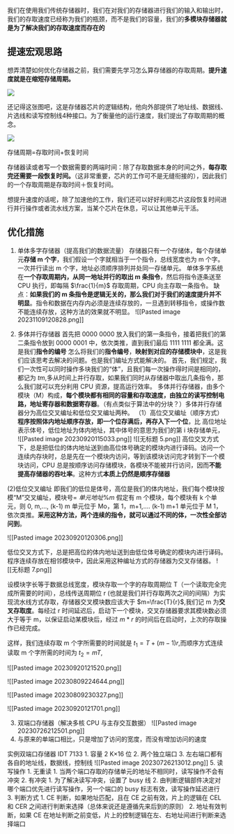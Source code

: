 我们在使用我们传统存储器时，我们在对我们的存储器进行我们的输入和输出时，我们的存取速度已经称为我们的瓶颈，而不是我们的容量，我们的**多模块存储器就是为了解决我们的存取速度而存在的**

## 提速宏观思路
想弄清楚如何优化存储器之前，我们需要先学习怎么算存储器的存取周期。**提升速度就是在缩短存储周期。**

![](https://pic2.zhimg.com/80/v2-192c9977d9eae9a4378aa0cbc0b97a99_720w.webp)

还记得这张图吧，这是存储器芯片的逻辑结构，他向外部提供了地址线、数据线、片选线和读写控制线4种接口。为了衡量他的运行速度，我们提出了存取周期的概念。

![](https://pic3.zhimg.com/80/v2-719892f0820befad00a2acefc9db8152_720w.webp)

存储周期=存取时间+恢复时间

存储器读或者写一个数据需要的两端时间：除了存取数据本身的时间之外，**每存取完还需要一段恢复时间。**（这非常重要，芯片的工作可不是无缝衔接的），因此我们的一个存取周期是存取时间＋恢复时间。

想提升速度的话呢，除了加速他的工作，我们还可以好好利用芯片这段恢复时间进行并行操作或者流水线方案，当某个芯片在休息，可以让其他单元干活。

## 优化措施
1. 单体多字存储器（提高我们的数据流量）
	存储器只有一个存储体，每个存储单元**存储 m 个字**，我们假设一个字就相当于一个指令，总线宽度也为 m 个字。一次并行读出 m 个字，地址必须顺序排列并处同一存储单元。
	单体多字系统在**一个存取周期内，从同一地址并行的取出 m 条指令**，然后将指令逐条送至 CPU 执行，即每隔 $\frac{1}{m}$ 存取周期，CPU 向主存取一条指令。
	缺点：**如果我们的 m 条指令是逻辑无关的，那么我们对于我们的速度提升并不明显**。指令和数据在内存内必须是连续存放的，一旦遇到转移指令，或操作数不能连续存放，这种方法的效果就不明显。
![[Pasted image 20231109120828.png]]


2. 多体并行存储器
	首先把 0000 0000 放入我们的第一条指令，接着把我们的第二条指令放到 0000 0001 中，依次类推，直到我们最后 1111 1111 都全满。这是我们**指令的编号**
	怎么将我们的**指令编号**，**映射到对应的存储模块中**，这是我们应该思考去解决的问题。也是我们编址方式能解决的。
	首先，我们规定，我们一次性可以同时操作多块我们的“体”，且我们每一次操作得时间是相同的，都记为 $tm$,多从时间上并行存取，如果我们同时从存储器中取出几条指令，那么我们就可以充分利用 CPU 资源，提高运行效率。
	多体并行存储器，由多个模块（M）构成，**每个模块都有相同的容量和存取速度，由独立的读写控制电路，地址寄存器和数据寄存器**。（有点类似于算法中的分块？）多体并行存储器分为高位交叉编址和低位交叉编址两种。
（1）高位交叉编址（顺序方式）
	**程序按照体内地址顺序存放，即一个位存满后，再存入下一个位**，比
	高位地址表示体号，低位地址为体内地址，其中体号的意思为我们的第 i 块存储单元，
![[Pasted image 20230920115033.png]]
![[无标题 5.png]]
高位交叉方式下，总是把低位的体内地址送到由高位体号确定的模块内进行译码。访问一个连续内存块时，总是先在一个模块内访问，等到该模块访问完才转到下一个模块访问，CPU 总是按顺序访问存储模块，各模块不能被并行访问，因而**不能提高存储器的吞吐率**。这种方式**本质上仍然是顺序存储器**

(2)低位交叉编址
即我们的低位是体号，高位是我们的体内地址，我们每个模块按模“M”交叉编址，模块号= $单元地址 \% m$ 假定有 m 个模块，每个模块有 k 个单元，则 0, m,..., (k-1) m 单元位于 Mo，第 1，m+1,.... (k-1) m+1 单元位于 M 1，依次类推。**采用这种方法，两个连续的指令，就可以通过不同的体，一次性全部访问到**。

![[Pasted image 20230920120306.png]]

低位交叉方式下，总是把高位的体内地址送到由低位体号确定的模块内进行译码。程序连续存放在相邻模块中，因此采用这种编址方式的存储器为交叉存储器。
![[无标题 7.png]]


设模块字长等于数据总线宽度，模块存取一个字的存取周期位 T（一个读取完全完成所需要的时间），总线传送周期位 r (也就是我们并行存取两次之间的间隔）为实现流水线方式存取，存储器交叉模块数应该大于 $m=\frac{T}{r}$,我们记 m 为**交叉存取度**。每经过 r 时间延迟后，启动下一个模块，交叉存储器要求其模块数必须大于等于 m，以保证启动某模块后，经过 $m*r$ 的时间后在启动时，上次的存取操作已经完成。

这样，我们连续存取 m 个字所需要的时间就是
$t_{1}=T+(m-1)r$,而顺序方式连续读取 m 个字所需的时间为 $t_{2}=mT$,

![[Pasted image 20230920121520.png]]


![[Pasted image 20230809224644.png]]


![[Pasted image 20230809230327.png]]

![[Pasted image 20230920121701.png]]







3. 双端口存储器（解决多核 CPU 与主存交互数据）
![[Pasted image 20230726212501.png]]
2. 与原来的单端口相比，只是增加了访问的宽度，而没有增加访问的速度

实例双端口存储器 IDT 7133
		1. 容量 2 K×16 位
		2. 两个独立端口
		3. 左右端口都有各自的地址线，数据线，控制线
![[Pasted image 20230726213012.png]]
		5. 读写操作
			1. 无重读
				1. 当两个端口存取的存储单元的地址不相同时，读写操作不会有冲突
			2. 有冲突
				1. 为了解决读写冲突，设置了 busy 线
				2. 由判断逻辑部件决定对哪个端口优先进行读写操作，另一个端口的 busy 标志有效，读写操作延迟进行
			3. 判断方式
				1. CE 判断，如果地址匹配，且在 CE 之前有效，片上的逻辑在 CEL 和 CER 之间进行判断来选择（总体来说还是遵循先来后到的原则）
				2. 地址有效判断，如果 CE 在地址判断之前变低，片上的控制逻辑在左、右地址间进行判断来选择端口
